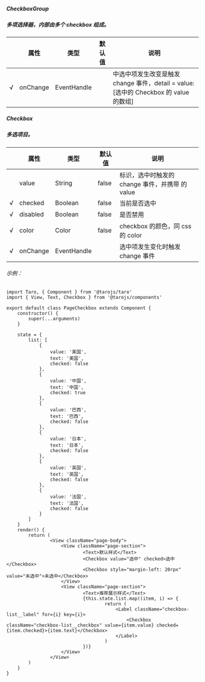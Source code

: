 ##### CheckboxGroup

##### 多项选择器，内部由多个 checkbox 组成。

|     | 属性       | 类型        | 默认值 | 说明                                                                                                 |
| --- | ---------- | ----------- | ------ | ---------------------------------------------------------------------------------------------------- |
| √   | onChange | EventHandle |        | <CheckboxGroup/>中选中项发生改变是触发 change 事件，detail = value:[选中的 Checkbox 的 value 的数组] |

##### Checkbox

##### 多选项目。

|     | 属性       | 类型        | 默认值 | 说明                                                                                    |
| --- | ---------- | ----------- | ------ | --------------------------------------------------------------------------------------- |
|     | value      | String      | false  | <Checkbox/>标识，选中时触发<CheckboxGroup/>的 change 事件，并携带 <checkbox/> 的 value |
| √   | checked    | Boolean     | false  | 当前是否选中                                                                            |
| √   | disabled   | Boolean     | false  | 是否禁用                                                                                |
| √   | color      | Color       | false  | checkbox 的颜色，同 css 的 color                                                        |
| √   | onChange | EventHandle |        | 选中项发生变化时触发 change 事件                                                        |

###### 示例：

```
import Taro, { Component } from '@tarojs/taro'
import { View, Text, Checkbox } from '@tarojs/components'

export default class PageCheckbox extends Component {
    constructor() {
        super(...arguments)
    }

    state = {
        list: [
            {
                value: '美国',
                text: '美国',
                checked: false
            },
            {
                value: '中国',
                text: '中国',
                checked: true
            },
            {
                value: '巴西',
                text: '巴西',
                checked: false
            },
            {
                value: '日本',
                text: '日本',
                checked: false
            },
            {
                value: '英国',
                text: '英国',
                checked: false
            },
            {
                value: '法国',
                text: '法国',
                checked: false
            }
        ]
    }
    render() {
        return (
                <View className="page-body">
                    <View className="page-section">
                            <Text>默认样式</Text>
                            <Checkbox value="选中" checked>选中</Checkbox>
                            <Checkbox style="margin-left: 20rpx" value="未选中">未选中</Checkbox>
                    </View>
                    <View className="page-section">
                            <Text>推荐展示样式</Text>
                            {this.state.list.map((item, i) => {
                                    return (
                                        <Label className="checkbox-list__label" for={i} key={i}>
                                            <Checkbox className="checkbox-list__checkbox" value={item.value} checked={item.checked}>{item.text}</Checkbox>
                                        </Label>
                                    )
                            })}
                    </View>
                </View>
        )
    }
}
```
